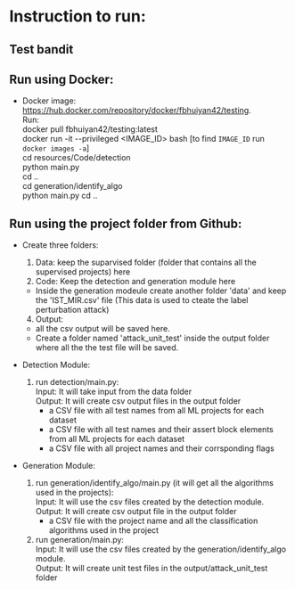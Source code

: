 <b> Instruction to run: </b>
=================================================
## Test bandit
## Run using Docker:

- Docker image: https://hub.docker.com/repository/docker/fbhuiyan42/testing.  
Run:   
docker pull fbhuiyan42/testing:latest   
docker run -it --privileged <IMAGE_ID>   bash [to find `IMAGE_ID` run `docker images -a`]  
cd resources/Code/detection    
python main.py  
cd ..  
cd generation/identify_algo  
python main.py 
cd ..  

## Run using the project folder from Github:

- Create three folders:
  1. Data: keep the suparvised folder (folder that contains all the supervised projects) here
  2. Code: Keep the detection and generation module here
    - Inside the generation modeule create another folder 'data' and keep the 'IST_MIR.csv' file (This data is used to cteate the label perturbation attack)
  4. Output: 
    - all the csv output will be saved here. 
    - Create a folder named 'attack_unit_test' inside the output folder where all the the test file will be saved. 
  
- Detection Module: 
  1. run detection/main.py:   
    Input: It will take input from the data folder   
    Output: It will create csv output files in the output folder
      - a CSV file with all test names from all ML projects for each dataset 
      - a CSV file with all test names and their assert block elements from all ML projects for each dataset 
      - a CSV file with all project names and their corrsponding flags 
- Generation Module:
  1. run generation/identify_algo/main.py (it will get all the algorithms used in the projects):  
    Input: It will use the csv files created by the detection module.   
    Output: It will create csv output file in the output folder
      - a CSV file with the project name and all the classification algorithms used in the project
  2. run generation/main.py:  
    Input: It will use the csv files created by the generation/identify_algo module.   
    Output: It will create unit test files in the output/attack_unit_test folder
